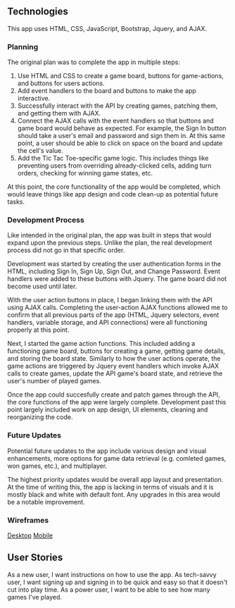 ## Technologies

This app uses HTML, CSS, JavaScript, Bootstrap, Jquery, and AJAX.

### Planning

The original plan was to complete the app in multiple steps:

1. Use HTML and CSS to create a game board, buttons for game-actions, and buttons for users actions.
2. Add event handlers to the board and buttons to make the app interactive.
3. Successfully interact with the API by creating games, patching them, and getting them with AJAX.
4. Connect the AJAX calls with the event handlers so that buttons and game board would behave as expected. For example, the Sign In button should take a user's email and password and sign them in. At this same point, a user should be able to click on space on the board and update the cell's value.
5. Add the Tic Tac Toe-specific game logic. This includes things like preventing users from overriding already-clicked cells, adding turn orders, checking for winning game states, etc.

At this point, the core functionality of the app would be completed, which would leave things like app design and code clean-up as potential future tasks.

### Development Process

Like intended in the original plan, the app was built in steps that would expand upon the previous steps. Unlike the plan, the real development process did not
go in that specific order.

Development was started by creating the user authentication forms in the HTML, including Sign In, Sign Up, Sign Out, and Change Password. Event handlers were added to these buttons with Jquery. The game board did not become used until later.

With the user action buttons in place, I began linking them with the API using AJAX calls. Completing the user-action AJAX functions allowed me to confirm that all previous parts of the app (HTML, Jquery selectors, event handlers, variable storage, and API connections) were all functioning properly at this point.

Next, I started the game action functions. This included adding a functioning game board, buttons for creating a game, getting game details, and storing the board state. Similarly to how the user actions operate, the game actions are triggered by Jquery event handlers which invoke AJAX calls to create games, update the API game's board state, and retrieve the user's number of played games.

Once the app could succesfully create and patch games through the API, the core functions of the app were largely complete. Development past this point largely included work on app design, UI elements, cleaning and reorganizing the code.

### Future Updates

Potential future updates to the app include various design and visual enhancements, more options for game data retrieval (e.g. comleted games, won games, etc.), and multiplayer.

The highest priority updates would be overall app layout and presentation. At the time of writing this, the app is lacking in terms of visuals and it is mostly black and white with default font. Any upgrades in this area would be a notable improvement.

### Wireframes

[Desktop](https://i.imgur.com/eQCwSlD.jpg)
[Mobile](https://i.imgur.com/LMoCDIj.jpg)

## User Stories
As a new user, I want instructions on how to use the app.
As tech-savvy user, I want signing up and signing in to be quick and easy so that it doesn't cut into play time.
As a power user, I want to be able to see how many games I've played.
